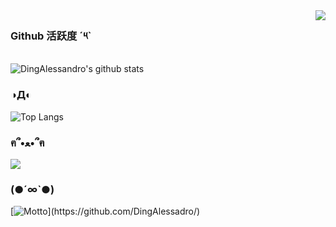 <img align="right" src="https://count.getloli.com/get/@:DingAlessandro?theme=random&darkmode=0">

### Github 活跃度 ´༥`

![DingAlessandro's github stats](https://github-readme-stats.vercel.app/api?username=DingAlessandro&show_icons=true&theme=swift)

### ◑Д◐️
![Top Langs](https://github-readme-stats.vercel.app/api/top-langs/?username=DingAlessandro&langs_count=10)

### ฅ՞•ﻌ•՞ฅ
![](https://github-readme-stats.vercel.app/api/top-langs/?username=DingAlessandro&layout=compact&langs_count=10)

### (●´∞`●)
[![Motto](https://readme-typing-svg.herokuapp.com/?font=Ma+Shan+Zheng&pause=1000&align="center"&color=13F714&lines=今天你玩原神了吗o（°▽、°o）::\(center=true&size=30)](https://github.com/DingAlessadro/)
